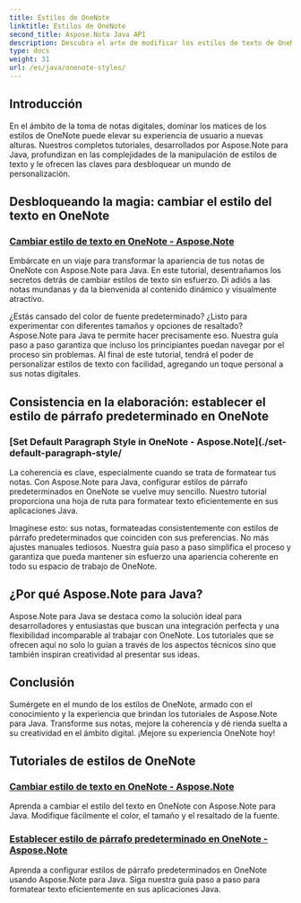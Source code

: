 ```yaml
---
title: Estilos de OneNote
linktitle: Estilos de OneNote
second_title: Aspose.Nota Java API
description: Descubra el arte de modificar los estilos de texto de OneNote utilizando Aspose.Note para Java. Aprenda a cambiar el color, el tamaño y el resaltado de la fuente en nuestros tutoriales paso a paso.
type: docs
weight: 31
url: /es/java/onenote-styles/
---
```


## Introducción

En el ámbito de la toma de notas digitales, dominar los matices de los estilos de OneNote puede elevar su experiencia de usuario a nuevas alturas. Nuestros completos tutoriales, desarrollados por Aspose.Note para Java, profundizan en las complejidades de la manipulación de estilos de texto y le ofrecen las claves para desbloquear un mundo de personalización.

## Desbloqueando la magia: cambiar el estilo del texto en OneNote
### [Cambiar estilo de texto en OneNote - Aspose.Note](./change-text-style/)

Embárcate en un viaje para transformar la apariencia de tus notas de OneNote con Aspose.Note para Java. En este tutorial, desentrañamos los secretos detrás de cambiar estilos de texto sin esfuerzo. Di adiós a las notas mundanas y da la bienvenida al contenido dinámico y visualmente atractivo.

¿Estás cansado del color de fuente predeterminado? ¿Listo para experimentar con diferentes tamaños y opciones de resaltado? Aspose.Note para Java te permite hacer precisamente eso. Nuestra guía paso a paso garantiza que incluso los principiantes puedan navegar por el proceso sin problemas. Al final de este tutorial, tendrá el poder de personalizar estilos de texto con facilidad, agregando un toque personal a sus notas digitales.

## Consistencia en la elaboración: establecer el estilo de párrafo predeterminado en OneNote
### [Set Default Paragraph Style in OneNote - Aspose.Note](./set-default-paragraph-style/

La coherencia es clave, especialmente cuando se trata de formatear tus notas. Con Aspose.Note para Java, configurar estilos de párrafo predeterminados en OneNote se vuelve muy sencillo. Nuestro tutorial proporciona una hoja de ruta para formatear texto eficientemente en sus aplicaciones Java.

Imagínese esto: sus notas, formateadas consistentemente con estilos de párrafo predeterminados que coinciden con sus preferencias. No más ajustes manuales tediosos. Nuestra guía paso a paso simplifica el proceso y garantiza que pueda mantener sin esfuerzo una apariencia coherente en todo su espacio de trabajo de OneNote.

## ¿Por qué Aspose.Note para Java?
Aspose.Note para Java se destaca como la solución ideal para desarrolladores y entusiastas que buscan una integración perfecta y una flexibilidad incomparable al trabajar con OneNote. Los tutoriales que se ofrecen aquí no solo lo guían a través de los aspectos técnicos sino que también inspiran creatividad al presentar sus ideas.

## Conclusión
Sumérgete en el mundo de los estilos de OneNote, armado con el conocimiento y la experiencia que brindan los tutoriales de Aspose.Note para Java. Transforme sus notas, mejore la coherencia y dé rienda suelta a su creatividad en el ámbito digital. ¡Mejore su experiencia OneNote hoy!
## Tutoriales de estilos de OneNote
### [Cambiar estilo de texto en OneNote - Aspose.Note](./change-text-style/)
Aprenda a cambiar el estilo del texto en OneNote con Aspose.Note para Java. Modifique fácilmente el color, el tamaño y el resaltado de la fuente.
### [Establecer estilo de párrafo predeterminado en OneNote - Aspose.Note](./set-default-paragraph-style/)
Aprenda a configurar estilos de párrafo predeterminados en OneNote usando Aspose.Note para Java. Siga nuestra guía paso a paso para formatear texto eficientemente en sus aplicaciones Java.